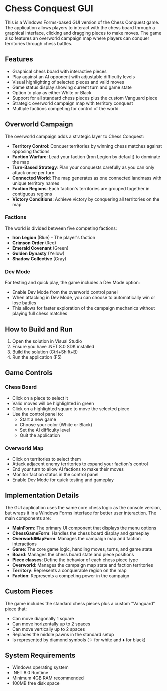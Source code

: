 # Chess Conquest GUI

This is a Windows Forms-based GUI version of the Chess Conquest game. The application allows players to interact with the chess board through a graphical interface, clicking and dragging pieces to make moves. The game also features an overworld campaign map where players can conquer territories through chess battles.

## Features

- Graphical chess board with interactive pieces
- Play against an AI opponent with adjustable difficulty levels
- Visual highlighting of selected pieces and valid moves
- Game status display showing current turn and game state
- Option to play as either White or Black
- Support for all standard chess pieces plus the custom Vanguard piece
- Strategic overworld campaign map with territory conquest
- Multiple factions competing for control of the world

## Overworld Campaign

The overworld campaign adds a strategic layer to Chess Conquest:

- **Territory Control**: Conquer territories by winning chess matches against opposing factions
- **Faction Warfare**: Lead your faction (Iron Legion by default) to dominate the map
- **Turn-Based Strategy**: Plan your conquests carefully as you can only attack once per turn
- **Connected World**: The map generates as one connected landmass with unique territory names
- **Faction Regions**: Each faction's territories are grouped together in contiguous regions
- **Victory Conditions**: Achieve victory by conquering all territories on the map

### Factions

The world is divided between five competing factions:

- **Iron Legion** (Blue) - The player's faction
- **Crimson Order** (Red)
- **Emerald Covenant** (Green)
- **Golden Dynasty** (Yellow)
- **Shadow Collective** (Gray)

### Dev Mode

For testing and quick play, the game includes a Dev Mode option:
- Enable Dev Mode from the overworld control panel
- When attacking in Dev Mode, you can choose to automatically win or lose battles
- This allows for faster exploration of the campaign mechanics without playing full chess matches

## How to Build and Run

1. Open the solution in Visual Studio
2. Ensure you have .NET 8.0 SDK installed
3. Build the solution (Ctrl+Shift+B)
4. Run the application (F5)

## Game Controls

### Chess Board
- Click on a piece to select it
- Valid moves will be highlighted in green
- Click on a highlighted square to move the selected piece
- Use the control panel to:
  - Start a new game
  - Choose your color (White or Black)
  - Set the AI difficulty level
  - Quit the application

### Overworld Map
- Click on territories to select them
- Attack adjacent enemy territories to expand your faction's control
- End your turn to allow AI factions to make their moves
- Monitor faction status in the control panel
- Enable Dev Mode for quick testing and gameplay

## Implementation Details

The GUI application uses the same core chess logic as the console version, but wraps it in a Windows Forms interface for better user interaction. The main components are:

- **MainForm**: The primary UI component that displays the menu options
- **ChessGameForm**: Handles the chess board display and gameplay
- **OverworldMapForm**: Manages the campaign map and faction interactions
- **Game**: The core game logic, handling moves, turns, and game state
- **Board**: Manages the chess board state and piece positions
- **Piece classes**: Define the behavior of each chess piece type
- **Overworld**: Manages the campaign map state and faction territories
- **Territory**: Represents a conquerable region on the map
- **Faction**: Represents a competing power in the campaign

## Custom Pieces

The game includes the standard chess pieces plus a custom "Vanguard" piece that:
- Can move diagonally 1 square
- Can move horizontally up to 2 spaces
- Can move vertically up to 2 spaces
- Replaces the middle pawns in the standard setup
- Is represented by diamond symbols (♢ for white and ♦ for black)

## System Requirements

- Windows operating system
- .NET 8.0 Runtime
- Minimum 4GB RAM recommended
- 100MB free disk space
